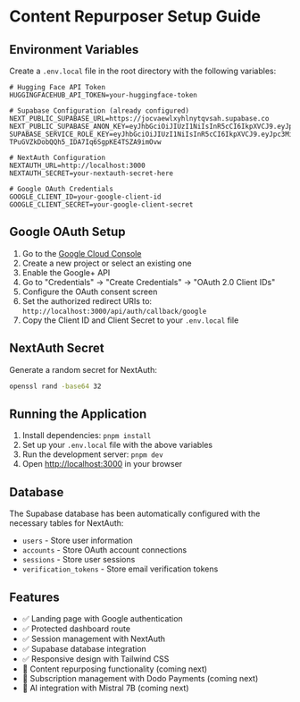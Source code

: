 # Content Repurposer Setup Guide

## Environment Variables

Create a `.env.local` file in the root directory with the following variables:

```env
# Hugging Face API Token
HUGGINGFACEHUB_API_TOKEN=your-huggingface-token

# Supabase Configuration (already configured)
NEXT_PUBLIC_SUPABASE_URL=https://jocvaewlxyhlnytqvsah.supabase.co
NEXT_PUBLIC_SUPABASE_ANON_KEY=eyJhbGciOiJIUzI1NiIsInR5cCI6IkpXVCJ9.eyJpc3MiOiJzdXBhYmFzZSIsInJlZiI6ImpvY3ZhZXdseHlobG55dHF2c2FoIiwicm9sZSI6ImFub24iLCJpYXQiOjE3NTA0OTAwMDcsImV4cCI6MjA2NjA2NjAwN30.o86YQwot_bR3giDusOawNJiLlG_UaFzEhYN35QgUI5Q
SUPABASE_SERVICE_ROLE_KEY=eyJhbGciOiJIUzI1NiIsInR5cCI6IkpXVCJ9.eyJpc3MiOiJzdXBhYmFzZSIsInJlZiI6ImpvY3ZhZXdseHlobG55dHF2c2FoIiwicm9sZSI6InNlcnZpY2Vfcm9sZSIsImlhdCI6MTc1MDQ5MDAwNywiZXhwIjoyMDY2MDY2MDA3fQ.X5bl-TPuGVZkDobQQh5_IDA7Iq6SgpKE4TSZA9imOvw

# NextAuth Configuration
NEXTAUTH_URL=http://localhost:3000
NEXTAUTH_SECRET=your-nextauth-secret-here

# Google OAuth Credentials
GOOGLE_CLIENT_ID=your-google-client-id
GOOGLE_CLIENT_SECRET=your-google-client-secret
```

## Google OAuth Setup

1. Go to the [Google Cloud Console](https://console.cloud.google.com/)
2. Create a new project or select an existing one
3. Enable the Google+ API
4. Go to "Credentials" → "Create Credentials" → "OAuth 2.0 Client IDs"
5. Configure the OAuth consent screen
6. Set the authorized redirect URIs to: `http://localhost:3000/api/auth/callback/google`
7. Copy the Client ID and Client Secret to your `.env.local` file

## NextAuth Secret

Generate a random secret for NextAuth:
```bash
openssl rand -base64 32
```

## Running the Application

1. Install dependencies: `pnpm install`
2. Set up your `.env.local` file with the above variables
3. Run the development server: `pnpm dev`
4. Open [http://localhost:3000](http://localhost:3000) in your browser

## Database

The Supabase database has been automatically configured with the necessary tables for NextAuth:
- `users` - Store user information
- `accounts` - Store OAuth account connections
- `sessions` - Store user sessions
- `verification_tokens` - Store email verification tokens

## Features

- ✅ Landing page with Google authentication
- ✅ Protected dashboard route
- ✅ Session management with NextAuth
- ✅ Supabase database integration
- ✅ Responsive design with Tailwind CSS
- 🔄 Content repurposing functionality (coming next)
- 🔄 Subscription management with Dodo Payments (coming next)
- 🔄 AI integration with Mistral 7B (coming next) 